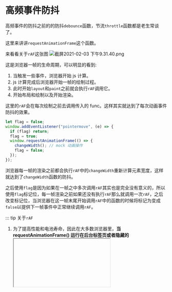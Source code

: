 # 高频事件防抖

高频事件的防抖之前的的防抖`debounce`函数，节流`throttle`函数都是老生常谈了。

这里来讲讲`requestAnimationFrame`这个函数。

来看看关于`rAF`这张图
![截屏2021-02-03 下午9.31.40.png](https://i.loli.net/2021/02/03/y5G8eJ3g1ZEtWD6.png)

这是浏览器一帧的生命周期，可以明显的看到:

1. 当触发一些事件，浏览器开始 js 计算。
2. js 计算完成后浏览器开始一帧的绘制过程。
3. 此时开始`layout`和`paint`之前就会执行`rAF`调用它。
4. 开始布局和绘制以及开始渲染。

这里的`rAF`会在每次绘制之前去调用传入的 func。这样其实就达到了每次动画事件防抖的效果。

```js
let flag = false;
window.addEventListener("pointermove", (e) => {
  if (flag) return;
  flag = true;
  window.requestAnimationFrame(() => {
    changeWidth(); // mock 动画操作
    flag = false;
  });
});
```

浏览器每一帧的渲染之前都会执行`rAF`中的`changeWidth`重新计算元素宽度，这样就达到了`changeWidth`函数的防抖。

之后使用`flag`是因为如果在一帧之中多次调用`rAF`其实也是完全没有意义的，所以使用`flag`标记位，每一帧渲染之前如果还没有执行`rAF`那么就调用一次`rAF`，之后改变标记位，当浏览器在这一帧末尾开始调用`rAF`中的函数的时候将标记为变成`false`以提供下一帧事件中正常继续调用`rAF`。

::: tip
关于`rAF`

1. 为了提高性能和电池寿命，因此在大多数浏览器里，**当 requestAnimationFrame() 运行在后台标签页或者隐藏的<iframe> 里时，requestAnimationFrame() 会被暂停调用以提升性能和电池寿命**。(定时器则不会)

2. 回调函数会被传入`DOMHighResTimeStamp`参数，`DOMHighResTimeStamp`指示**当前被 requestAnimationFrame() 排序的回调函数被触发的时间**。在同一个帧中的多个回调函数，它们每一个都会接受到一个相同的时间戳，即使在计算上一个回调函数的工作负载期间已经消耗了一些时间。该时间戳是一个十进制数，单位毫秒，最小精度为 1ms(1000μs)。

:::

来看一个仅仅持续 2s 时间的动画

```js
const divs = document.getElementsByClassName("app");
let start;
// time 其实就是本次raf执行时候距离这个raf第一次开始的时间间隔
const update = (time) => {
  if (!start) {
    start = time;
  }
  let duration = time - start;
  // do some animation
  if (duration < 2000) {
    window.requestAnimationFrame(update);
  }
};
window.addEventListener("load", () => {
  window.requestAnimationFrame(update);
});
```

> 当然`rAF`的返回值是一个 hash 串，通过`cancelAnimationFrame`传入这个返回值可以清除`rAF`.需要注意的是`rAF`需要持续不断的调用才会持续产生效果。

### 对比定时器

如果我们做到每 16 毫秒去渲染一次画面，就能够达到比较流畅的动画效果。对于简单的动画， `setlnterval` 方式勉强能够及格，但是对于稍微复杂一些的动画，脚本方式就顶不住了，比如渲染一帧要花去超过 32 毫秒的时间，那么还用 16 毫秒一个间隔的方式肯定不行。实际上，因为一帧渲染要占用网页线程 32 毫秒，会导致 setlnterval 根本无法以 16 毫秒间隔调用渲染函数，这就产生了明显的动画滞后感，原本一秒钟完成的动画现在要花两秒钟完成，所以这种原始的 setlnterval 方式是肯定不适合复杂的动画的。

> 比如规定一个 2s 内完成的动画，使用定时器的方式往往都不准确。他们的执行是会受到队列中 js 代码执行以及浏览器渲染线程占用的影响导致开始时间不准确以及动画每一次渲染无法保证都是相同的。

使用`rAF`就可以很好的解决这个问题，通过 **`rAF`的参数**进行动态计算。 **每一帧渲染的实际一般都会维持在 16ms，所以说`raf`执行如果快于 16ms 那么也会被放到 16ms 执行一次，如果因为一些问题阻塞导致本次渲染时间增长，那么也可以通过`rAF`函数的参数获取到本次执行动画的间隔时间，从而计算出合理的元素动画变化值。**

setlnterval 和 setTimeout **并不能保证在指定时间间隔或者延迟的情况下准时调用指定函数**。
所以可以换一个思路，当指定函数调用的时候，**根据逝去的时间计算当前这一帧应该显示成什么样子(也就是利用 raf 的参数进行判断)**，这样即使因为浏览器渲染主线程忙碌导致一帧渲染时间超过 16 毫秒，在后续帧谊染时至少内容不会因此滞后，即使达不倒 60fps 的效果，也能保证动画在指定时间内完成。

::: tip
不过有一点需要注意，requestAnimationFrame 是在主线程上完成。这意味着，如果主线程非常繁忙，requestAnimationFrame 的动画效果会大打折扣。
:::

这段代码就可以看出来原理！！！！
因为主线程繁忙`EventLoop`一直没有完成，所以阻塞了浏览器渲染，导致了动画和页面的卡顿。

```js
const div = document.getElementById("app");
let start;
const update = (time) => {
  console.log(time);
  if (!start) {
    start = time;
  }
  // 这段代码深究啊
  let duration = time - start;
  div.style.width = "1000px";
  for (let i of Array.from({ length: 1000000 })) {
    console.log("over");
  }
};
window.addEventListener("mouseover", () => {
  window.requestAnimationFrame(update);
});
```

